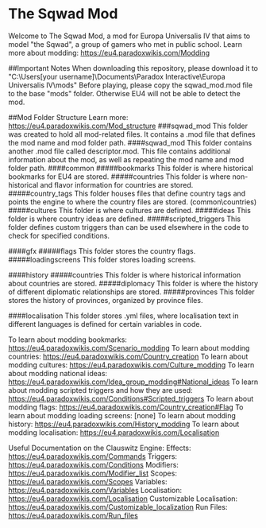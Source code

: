 # The Sqwad Mod
Welcome to The Sqwad Mod, a mod for Europa Universalis IV that aims to model "the Sqwad", a group of gamers who met in public school.
Learn more about modding: https://eu4.paradoxwikis.com/Modding

##Important Notes
When downloading this repository, please download it to "C:\Users\[your username]\Documents\Paradox Interactive\Europa Universalis IV\mods"
Before playing, please copy the sqwad_mod.mod file to the base "mods" folder. Otherwise EU4 will not be able to detect the mod.

##Mod Folder Structure
Learn more: https://eu4.paradoxwikis.com/Mod_structure
###sqwad_mod
This folder was created to hold all mod-related files. It contains a .mod file that defines the mod name and mod folder path.
####sqwad_mod
This folder contains another .mod file called descriptor.mod. This file contains additional information about the mod, as well as repeating the mod name and mod folder path.
####common
#####bookmarks
This folder is where historical bookmarks for EU4 are stored.
#####countries
This folder is where non-historical and flavor information for countries are stored.
#####country_tags
This folder houses files that define country tags and points the engine to where the country files are stored. (common\countries\)
#####cultures
This folder is where cultures are defined.
#####ideas
This folder is where country ideas are defined.
#####scripted_triggers
This folder defines custom triggers than can be used elsewhere in the code to check for specified conditions.

####gfx
#####flags
This folder stores the country flags.
#####loadingscreens
This folder stores loading screens.

####history
#####countries
This folder is where historical information about countries are stored.
#####diplomacy
This folder is where the history of different diplomatic relationships are stored.
#####provinces
This folder stores the history of provinces, organized by province files.

####localisation
This folder stores .yml files, where localisation text in different languages is defined for certain variables in code.


To learn about modding bookmarks: https://eu4.paradoxwikis.com/Scenario_modding
To learn about modding countries: https://eu4.paradoxwikis.com/Country_creation
To learn about modding cultures: https://eu4.paradoxwikis.com/Culture_modding
To learn about modding national ideas: https://eu4.paradoxwikis.com/Idea_group_modding#National_ideas
To learn about modding scripted triggers and how they are used: https://eu4.paradoxwikis.com/Conditions#Scripted_triggers
To learn about modding flags: https://eu4.paradoxwikis.com/Country_creation#Flag
To learn about modding loading screens: [none]
To learn about modding history: https://eu4.paradoxwikis.com/History_modding
To learn about modding localisation: https://eu4.paradoxwikis.com/Localisation

Useful Documentation on the Clauswitz Engine:
Effects: https://eu4.paradoxwikis.com/Commands
Triggers: https://eu4.paradoxwikis.com/Conditions
Modifiers: https://eu4.paradoxwikis.com/Modifier_list
Scopes: https://eu4.paradoxwikis.com/Scopes
Variables: https://eu4.paradoxwikis.com/Variables
Localisation: https://eu4.paradoxwikis.com/Localisation
Customizable Localisation: https://eu4.paradoxwikis.com/Customizable_localization
Run Files: https://eu4.paradoxwikis.com/Run_files